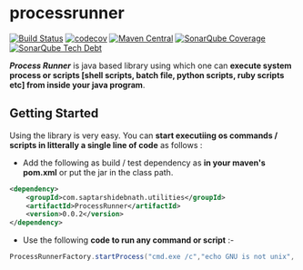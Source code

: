 


<script>
  (function(i,s,o,g,r,a,m){i['GoogleAnalyticsObject']=r;i[r]=i[r]||function(){
  (i[r].q=i[r].q||[]).push(arguments)},i[r].l=1*new Date();a=s.createElement(o),
  m=s.getElementsByTagName(o)[0];a.async=1;a.src=g;m.parentNode.insertBefore(a,m)
  })(window,document,'script','https://www.google-analytics.com/analytics.js','ga');

  ga('create', 'UA-47766602-3', 'auto');
  ga('send', 'pageview');

</script>

# processrunner

[![Build Status](https://travis-ci.org/saptarshidebnath/processrunner.svg?branch=master)](https://travis-ci.org/saptarshidebnath/processrunner) [![codecov](https://codecov.io/gh/saptarshidebnath/processrunner/branch/master/graph/badge.svg)](https://codecov.io/gh/saptarshidebnath/processrunner) [![Maven Central](https://maven-badges.herokuapp.com/maven-central/com.saptarshidebnath.utilities/ProcessRunner/badge.svg)](https://maven-badges.herokuapp.com/maven-central/com.saptarshidebnath.utilities/ProcessRunner) [![SonarQube Coverage](https://img.shields.io/sonar/http/sonar.qatools.ru/ru.yandex.qatools.allure:allure-core/coverage.svg)](https://sonarqube.com/dashboard?id=com.saptarshidebnath.utilities%3AProcessRunner) [![SonarQube Tech Debt](https://img.shields.io/sonar/http/sonar.qatools.ru/ru.yandex.qatools.allure:allure-core/tech_debt.svg)](https://sonarqube.com/dashboard?id=com.saptarshidebnath.utilities%3AProcessRunner)

***Process Runner*** is java based library using which one can **execute system process or scripts [shell scripts, batch file, python scripts, ruby scripts etc] from inside your java program**.

## Getting Started
Using the library is very easy. You can **start executiing os commands / scripts in litterally a single line of code** as follows :
* Add the following as build / test dependency as **in your maven's pom.xml** or put the jar in the class path.
```xml
<dependency>
    <groupId>com.saptarshidebnath.utilities</groupId>
    <artifactId>ProcessRunner</artifactId>
    <version>0.0.2</version>
</dependency>
```
* Use the following **code to run any command or script** :-
```java
ProcessRunnerFactory.startProcess("cmd.exe /c","echo GNU is not unix", Level.DEBUG);
```
